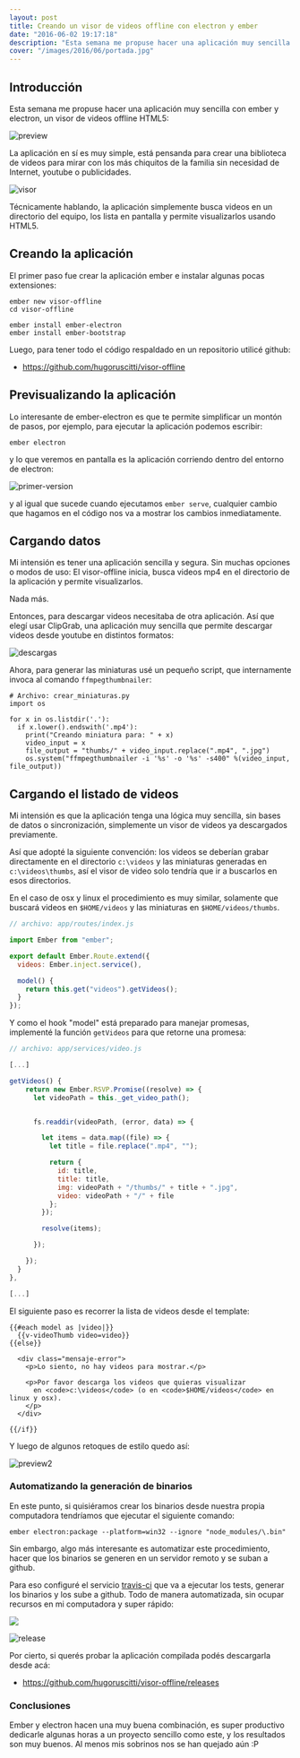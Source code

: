```yaml
---
layout: post
title: Creando un visor de videos offline con electron y ember
date: "2016-06-02 19:17:18"
description: "Esta semana me propuse hacer una aplicación muy sencilla con ember y electron, un visor de videos offline HTML5..."
cover: "/images/2016/06/portada.jpg"
---
```


## Introducción

Esta semana me propuse hacer una aplicación muy sencilla con ember y electron, un visor de videos offline HTML5:

![preview](/images/2016/06/preview.png)

La aplicación en sí es muy simple, está pensanda para crear una biblioteca de videos para mirar con los más chiquitos de la familia sin necesidad de Internet, youtube o publicidades.

![visor](/images/2016/06/visor-1.png)

Técnicamente hablando, la aplicación simplemente busca videos en un directorio del equipo, los lista en pantalla y permite visualizarlos usando HTML5.

## Creando la aplicación

El primer paso fue crear la aplicación ember e instalar algunas pocas extensiones:

```
ember new visor-offline
cd visor-offline

ember install ember-electron
ember install ember-bootstrap
```

Luego, para tener todo el código respaldado en un repositorio utilicé github:

- https://github.com/hugoruscitti/visor-offline

## Previsualizando la aplicación

Lo interesante de ember-electron es que te permite simplificar un montón de pasos, por ejemplo, para ejecutar la aplicación podemos escribir:

```
ember electron
```

y lo que veremos en pantalla es la aplicación corriendo dentro del entorno de electron:

![primer-version](/images/2016/06/primer-version.png)

y al igual que sucede cuando ejecutamos `ember serve`, cualquier cambio que hagamos en el código nos va a mostrar los cambios inmediatamente.

## Cargando datos

Mi intensión es tener una aplicación sencilla y segura. Sin muchas opciones o modos de uso: El visor-offline inicia, busca videos mp4 en el directorio de la aplicación y permite visualizarlos.

Nada más.

Entonces, para descargar videos necesitaba de otra aplicación. Así que elegí usar ClipGrab, una aplicación muy sencilla que permite descargar videos desde youtube en distintos formatos:

![descargas](/images/2016/06/descargas.png)

Ahora, para generar las miniaturas usé un pequeño script, que internamente invoca al comando `ffmpegthumbnailer`:

```
# Archivo: crear_miniaturas.py
import os

for x in os.listdir('.'):
  if x.lower().endswith('.mp4'):
    print("Creando miniatura para: " + x)
    video_input = x
    file_output = "thumbs/" + video_input.replace(".mp4", ".jpg")
    os.system("ffmpegthumbnailer -i '%s' -o '%s' -s400" %(video_input, file_output))
```

## Cargando el listado de videos

Mi intensión es que la aplicación tenga una lógica muy sencilla, sin bases de datos o sincronización, simplemente un visor de videos ya descargados previamente.

Así que adopté la siguiente convención: los videos se deberían grabar directamente en el directorio `c:\videos` y las miniaturas generadas en `c:\videos\thumbs`, así el visor de video solo tendría que ir a buscarlos en esos directorios.

En el caso de osx y linux el procedimiento es muy similar, solamente que buscará videos en `$HOME/videos` y las miniaturas en `$HOME/videos/thumbs`.

```javascript
// archivo: app/routes/index.js

import Ember from "ember";

export default Ember.Route.extend({
  videos: Ember.inject.service(),

  model() {
    return this.get("videos").getVideos();
  }
});
```

Y como el hook "model" está preparado para manejar promesas, implementé la función `getVideos` para que retorne una promesa:

```javascript
// archivo: app/services/video.js

[...]

getVideos() {
    return new Ember.RSVP.Promise((resolve) => {
      let videoPath = this._get_video_path();


      fs.readdir(videoPath, (error, data) => {

        let items = data.map((file) => {
          let title = file.replace(".mp4", "");

          return {
            id: title,
            title: title,
            img: videoPath + "/thumbs/" + title + ".jpg",
            video: videoPath + "/" + file
          };
        });

        resolve(items);

      });

    });
  }
},

[...]
```

El siguiente paso es recorrer la lista de videos desde el template:

```
{{#each model as |video|}}
  {{v-videoThumb video=video}}
{{else}}

  <div class="mensaje-error">
    <p>Lo siento, no hay videos para mostrar.</p>

    <p>Por favor descarga los videos que quieras visualizar
      en <code>c:\videos</code> (o en <code>$HOME/videos</code> en linux y osx).
    </p>
  </div>

{{/if}}
```

Y luego de algunos retoques de estilo quedo así:

![preview2](/images/2016/06/preview2.png)

### Automatizando la generación de binarios

En este punto, si quisiéramos crear los binarios desde nuestra propia computadora tendríamos que ejecutar el siguiente comando:

```
ember electron:package --platform=win32 --ignore "node_modules/\.bin"
```

Sin embargo, algo más interesante es automatizar este procedimiento, hacer que los binarios se generen en un servidor remoto y se suban a github.

Para eso configuré el servicio [travis-ci](travis-ci.org) que va a ejecutar los tests, generar los binarios y los sube a github. Todo de manera automatizada, sin ocupar recursos en mi computadora y super rápido:

![](/images/2016/06/travis.png)

![release](/images/2016/06/release.png)

Por cierto, si querés probar la aplicación compilada podés descargarla desde acá:

- https://github.com/hugoruscitti/visor-offline/releases

### Conclusiones

Ember y electron hacen una muy buena combinación, es super productivo dedicarle algunas horas a un proyecto sencillo como este, y los resultados son muy buenos. Al menos mis sobrinos nos se han quejado aún :P
